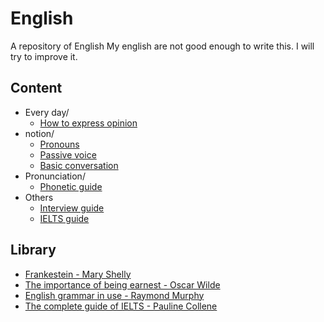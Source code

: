 # English

A repository of English   My english are not good enough to write this. I will try to improve it. 

## Content

- Every day/
  - [How to express opinion](notion/how-to-express-opinion.md)
- notion/
  - [Pronouns](notion/pronouns.md)
  - [Passive voice](notion/passive-voice.md)
  - [Basic conversation](notion/basic-conversation.md)
- Pronunciation/
  - [Phonetic guide](notion/phonetic-guide.md)
- Others
  - [Interview guide](notion/interview-guide.md)
  - [IELTS guide](notion/ielts-preparation.md)

## Library

- [Frankestein - Mary Shelly](../bibliography/index/notion/frankestein.md)
- [The importance of being earnest - Oscar Wilde](../bibliography/index/notion/the-importance-of-being-earnest.md)
- [English grammar in use - Raymond Murphy](../bibliography/index/notion/english-grammar-in-use-intermediate.md)
- [The complete guide of IELTS - Pauline Collene](../bibliography/index/notion/the-complete-guide-of-ielts.md)